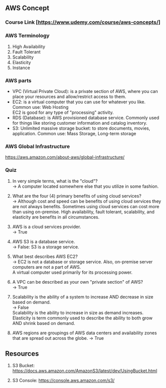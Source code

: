 ## AWS Concept

### Course Link [https://www.udemy.com/course/aws-concepts/]

### AWS Terminology

1. High Availability
2. Fault Tolerant
3. Scalability
4. Elasticity
5. Instance

### AWS parts

- VPC (Virtual Private Cloud): is a private section of AWS, where you can place your resources and allow/restrict access to them.
- EC2: is a virtual computer that you can use for whatever you like. Common use: Web Hosting\
  EC2 is good for any type of "processing" activity.
- RDS (Database): is AWS provisioned database service. Commonly used for things like storing customer information and catalog inventory.
- S3: Unlimited massive storage bucket: to store documents, movies, application. Common use: Mass Storage, Long-term storage

### AWS Global Infrastructure

https://aws.amazon.com/about-aws/global-infrastructure/

### Quiz

1. In very simple terms, what is the "cloud"?\
   -> A computer located somewhere else that you utilize in some fashion.

2. What are the four (4) primary benefits of using cloud services?\
   -> Although cost and speed can be benefits of using cloud services they are not always benefits. Sometimes using cloud services can cost more than using on-premise. High availability, fault tolerant, scalability, and elasticity are benefits in all circumstances.

3. AWS is a cloud services provider.\
   -> True

4. AWS S3 is a database service.\
   -> False: S3 is a storage service.

5. What best describes AWS EC2? \
   -> EC2 is not a database or storage service. Also, on-premise server computers are not a part of AWS.\
   A virtual computer used primarily for its processing power.
6. A VPC can be described as your own "private section" of AWS? \
   -> True
7. Scalability is the ability of a system to increase AND decrease in size based on demand.  
   -> False\
   Scalability is the ability to increase in size as demand increases. Elasticity is term commonly used to describe the ability to both grow AND shrink based on demand.
8. AWS regions are groupings of AWS data centers and availability zones that are spread out across the globe.
   -> True

## Resources

1. S3 Bucket: https://docs.aws.amazon.com/AmazonS3/latest/dev/UsingBucket.html

2. S3 Console: https://console.aws.amazon.com/s3/
